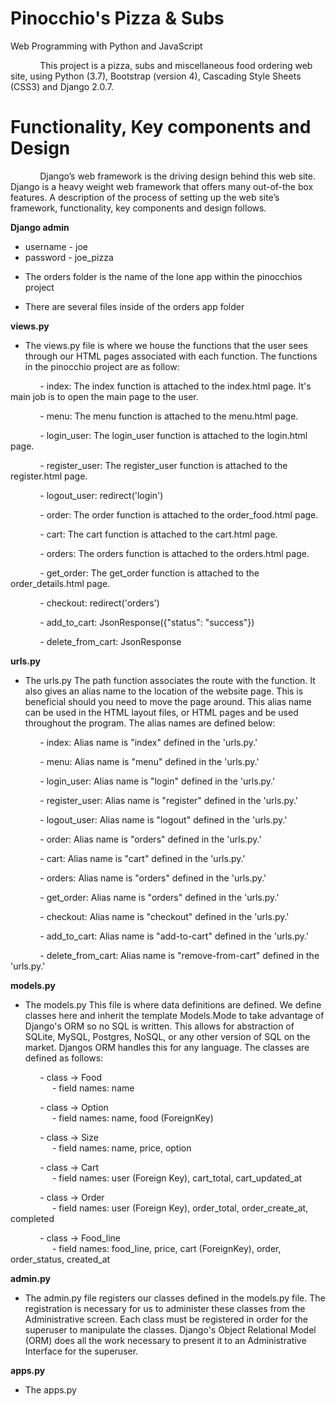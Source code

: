# Pinocchio's Pizza & Subs  

Web Programming with Python and JavaScript

&nbsp;&nbsp;&nbsp;&nbsp;&nbsp;&nbsp;&nbsp;&nbsp;&nbsp;&nbsp;&nbsp;&nbsp;This project is a pizza, subs and miscellaneous food ordering web site, using Python (3.7), Bootstrap (version 4), Cascading Style Sheets (CSS3) and Django 2.0.7.

# Functionality, Key components and Design

&nbsp;&nbsp;&nbsp;&nbsp;&nbsp;&nbsp;&nbsp;&nbsp;&nbsp;&nbsp;&nbsp;&nbsp;Django’s web framework is the driving design behind this web site.  Django is a heavy weight web framework that offers many out-of-the box features.  A description of the process of setting up the web site’s framework, functionality, key components and design follows.


**Django admin**
* username - joe
* password - joe_pizza

- The orders folder is the name of the lone app within the pinocchios project

* There are several files inside of the orders app folder

**views.py**

* The views.py file is where we house the functions that the user sees through our HTML pages associated with each function.  The functions in the pinocchio project are as follow:

&nbsp;&nbsp;&nbsp;&nbsp;&nbsp;&nbsp;&nbsp;&nbsp;&nbsp;&nbsp;&nbsp;&nbsp;- index: The index function is attached to the index.html page.  It's main job is to open the main page to the user.

&nbsp;&nbsp;&nbsp;&nbsp;&nbsp;&nbsp;&nbsp;&nbsp;&nbsp;&nbsp;&nbsp;&nbsp;- menu: The menu function is attached to the menu.html page.

&nbsp;&nbsp;&nbsp;&nbsp;&nbsp;&nbsp;&nbsp;&nbsp;&nbsp;&nbsp;&nbsp;&nbsp;- login_user: The login_user function is attached to the login.html page.

&nbsp;&nbsp;&nbsp;&nbsp;&nbsp;&nbsp;&nbsp;&nbsp;&nbsp;&nbsp;&nbsp;&nbsp;- register_user: The register_user function is attached to the register.html page. 

&nbsp;&nbsp;&nbsp;&nbsp;&nbsp;&nbsp;&nbsp;&nbsp;&nbsp;&nbsp;&nbsp;&nbsp;- logout_user: redirect('login') 

&nbsp;&nbsp;&nbsp;&nbsp;&nbsp;&nbsp;&nbsp;&nbsp;&nbsp;&nbsp;&nbsp;&nbsp;- order: The order function is attached to the order_food.html page.

&nbsp;&nbsp;&nbsp;&nbsp;&nbsp;&nbsp;&nbsp;&nbsp;&nbsp;&nbsp;&nbsp;&nbsp;- cart: The cart function is attached to the cart.html page. 

&nbsp;&nbsp;&nbsp;&nbsp;&nbsp;&nbsp;&nbsp;&nbsp;&nbsp;&nbsp;&nbsp;&nbsp;- orders: The orders function is attached to the orders.html page. 

&nbsp;&nbsp;&nbsp;&nbsp;&nbsp;&nbsp;&nbsp;&nbsp;&nbsp;&nbsp;&nbsp;&nbsp;- get_order: The get_order function is attached to the order_details.html page.

&nbsp;&nbsp;&nbsp;&nbsp;&nbsp;&nbsp;&nbsp;&nbsp;&nbsp;&nbsp;&nbsp;&nbsp;- checkout: redirect('orders')

&nbsp;&nbsp;&nbsp;&nbsp;&nbsp;&nbsp;&nbsp;&nbsp;&nbsp;&nbsp;&nbsp;&nbsp;- add_to_cart: JsonResponse({"status": "success"})

&nbsp;&nbsp;&nbsp;&nbsp;&nbsp;&nbsp;&nbsp;&nbsp;&nbsp;&nbsp;&nbsp;&nbsp;- delete_from_cart: JsonResponse

**urls.py**

- The urls.py The path function associates the route with the function.  It also gives an alias name to the location of the website page.  This is beneficial should you need to move the page around.  This alias name can be used in the HTML layout files, or HTML pages and be used throughout the program.  The alias names are defined below:

&nbsp;&nbsp;&nbsp;&nbsp;&nbsp;&nbsp;&nbsp;&nbsp;&nbsp;&nbsp;&nbsp;&nbsp;- index: Alias name is "index" defined in the 'urls.py.' 

&nbsp;&nbsp;&nbsp;&nbsp;&nbsp;&nbsp;&nbsp;&nbsp;&nbsp;&nbsp;&nbsp;&nbsp;- menu: Alias name is "menu" defined in the 'urls.py.'

&nbsp;&nbsp;&nbsp;&nbsp;&nbsp;&nbsp;&nbsp;&nbsp;&nbsp;&nbsp;&nbsp;&nbsp;- login_user: Alias name is "login" defined in the 'urls.py.'

&nbsp;&nbsp;&nbsp;&nbsp;&nbsp;&nbsp;&nbsp;&nbsp;&nbsp;&nbsp;&nbsp;&nbsp;- register_user: Alias name is "register" defined in the 'urls.py.'

&nbsp;&nbsp;&nbsp;&nbsp;&nbsp;&nbsp;&nbsp;&nbsp;&nbsp;&nbsp;&nbsp;&nbsp;- logout_user: Alias name is "logout" defined in the 'urls.py.'

&nbsp;&nbsp;&nbsp;&nbsp;&nbsp;&nbsp;&nbsp;&nbsp;&nbsp;&nbsp;&nbsp;&nbsp;- order: Alias name is "orders" defined in the 'urls.py.'

&nbsp;&nbsp;&nbsp;&nbsp;&nbsp;&nbsp;&nbsp;&nbsp;&nbsp;&nbsp;&nbsp;&nbsp;- cart: Alias name is "cart" defined in the 'urls.py.'

&nbsp;&nbsp;&nbsp;&nbsp;&nbsp;&nbsp;&nbsp;&nbsp;&nbsp;&nbsp;&nbsp;&nbsp;- orders: Alias name is "orders" defined in the 'urls.py.'

&nbsp;&nbsp;&nbsp;&nbsp;&nbsp;&nbsp;&nbsp;&nbsp;&nbsp;&nbsp;&nbsp;&nbsp;- get_order: Alias name is "orders" defined in the 'urls.py.'

&nbsp;&nbsp;&nbsp;&nbsp;&nbsp;&nbsp;&nbsp;&nbsp;&nbsp;&nbsp;&nbsp;&nbsp;- checkout: Alias name is "checkout" defined in the 'urls.py.'

&nbsp;&nbsp;&nbsp;&nbsp;&nbsp;&nbsp;&nbsp;&nbsp;&nbsp;&nbsp;&nbsp;&nbsp;- add_to_cart: Alias name is "add-to-cart" defined in the 'urls.py.'

&nbsp;&nbsp;&nbsp;&nbsp;&nbsp;&nbsp;&nbsp;&nbsp;&nbsp;&nbsp;&nbsp;&nbsp;- delete_from_cart: Alias name is "remove-from-cart" defined in the 'urls.py.'  

**models.py**

- The models.py This file is where data definitions are defined.  We define classes here and inherit the template Models.Mode to take advantage of Django's ORM so no SQL is written.  This allows for abstraction of SQLite, MySQL, Postgres, NoSQL, or any other version of SQL on the market.  Djangos ORM handles this for any language.  The classes are defined as follows:

&nbsp;&nbsp;&nbsp;&nbsp;&nbsp;&nbsp;&nbsp;&nbsp;&nbsp;&nbsp;&nbsp;&nbsp;- class -> Food  
&nbsp;&nbsp;&nbsp;&nbsp;&nbsp;&nbsp;&nbsp;&nbsp;&nbsp;&nbsp;&nbsp;&nbsp;&nbsp;&nbsp;&nbsp;&nbsp; - field names: name

&nbsp;&nbsp;&nbsp;&nbsp;&nbsp;&nbsp;&nbsp;&nbsp;&nbsp;&nbsp;&nbsp;&nbsp;- class -> Option  
&nbsp;&nbsp;&nbsp;&nbsp;&nbsp;&nbsp;&nbsp;&nbsp;&nbsp;&nbsp;&nbsp;&nbsp;&nbsp;&nbsp;&nbsp;&nbsp; - field names: name, food (ForeignKey)   

&nbsp;&nbsp;&nbsp;&nbsp;&nbsp;&nbsp;&nbsp;&nbsp;&nbsp;&nbsp;&nbsp;&nbsp;- class -> Size  
&nbsp;&nbsp;&nbsp;&nbsp;&nbsp;&nbsp;&nbsp;&nbsp;&nbsp;&nbsp;&nbsp;&nbsp;&nbsp;&nbsp;&nbsp;&nbsp; - field names: name, price, option  

&nbsp;&nbsp;&nbsp;&nbsp;&nbsp;&nbsp;&nbsp;&nbsp;&nbsp;&nbsp;&nbsp;&nbsp;- class -> Cart  
&nbsp;&nbsp;&nbsp;&nbsp;&nbsp;&nbsp;&nbsp;&nbsp;&nbsp;&nbsp;&nbsp;&nbsp;&nbsp;&nbsp;&nbsp;&nbsp; - field names: user (Foreign Key), cart_total, cart_updated_at  

&nbsp;&nbsp;&nbsp;&nbsp;&nbsp;&nbsp;&nbsp;&nbsp;&nbsp;&nbsp;&nbsp;&nbsp;- class -> Order  
&nbsp;&nbsp;&nbsp;&nbsp;&nbsp;&nbsp;&nbsp;&nbsp;&nbsp;&nbsp;&nbsp;&nbsp;&nbsp;&nbsp;&nbsp;&nbsp; - field names: user (Foreign Key), order_total, order_create_at, completed  

&nbsp;&nbsp;&nbsp;&nbsp;&nbsp;&nbsp;&nbsp;&nbsp;&nbsp;&nbsp;&nbsp;&nbsp;- class -> Food_line  
&nbsp;&nbsp;&nbsp;&nbsp;&nbsp;&nbsp;&nbsp;&nbsp;&nbsp;&nbsp;&nbsp;&nbsp;&nbsp;&nbsp;&nbsp;&nbsp; - field names: food_line, price, cart (ForeignKey), order, order_status, created_at  

**admin.py**

- The admin.py file registers our classes defined in the models.py file.  The registration is necessary for us to administer these classes from the Administrative screen.  Each class must be registered in order for the superuser to manipulate the classes.  Django's Object Relational Model (ORM) does all the work necessary to present it to an Administrative Interface for the superuser.  


**apps.py**

- The apps.py 